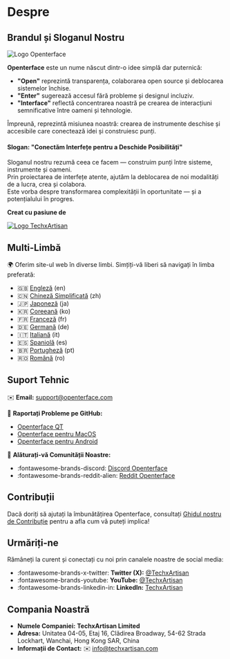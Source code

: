 # Despre

## Brandul și Sloganul Nostru

![Logo Openterface](https://assets.openterface.com/images/openterface.webp)  

**Openterface** este un nume născut dintr-o idee simplă dar puternică:  

- **"Open"** reprezintă transparența, colaborarea open source și deblocarea sistemelor închise.  
- **"Enter"** sugerează accesul fără probleme și designul incluziv.  
- **"Interface"** reflectă concentrarea noastră pe crearea de interacțiuni semnificative între oameni și tehnologie.

Împreună, reprezintă misiunea noastră: crearea de instrumente deschise și accesibile care conectează idei și construiesc punți.

#### Slogan: **"Conectăm Interfețe pentru a Deschide Posibilități"**

Sloganul nostru rezumă ceea ce facem — construim punți între sisteme, instrumente și oameni.  
Prin proiectarea de interfețe atente, ajutăm la deblocarea de noi modalități de a lucra, crea și colabora.  
Este vorba despre transformarea complexității în oportunitate — și a potențialului în progres.

**Creat cu pasiune de**

[![Logo TechxArtisan](https://techxartisan.com/images/techxartisan-company-black.png)](https://techxartisan.com)  

## Multi-Limbă

🌍 Oferim site-ul web în diverse limbi. 
Simțiți-vă liberi să navigați în limba preferată:

- 🇬🇧 [Engleză](https://openterface.com/) (en)
- 🇨🇳 [Chineză Simplificată](https://cn.openterface.com/) (zh)
- 🇯🇵 [Japoneză](https://jp.openterface.com/) (ja)
- 🇰🇷 [Coreeană](https://kr.openterface.com/) (ko)
- 🇫🇷 [Franceză](https://fr.openterface.com/) (fr)
- 🇩🇪 [Germană](https://de.openterface.com/) (de)
- 🇮🇹 [Italiană](https://it.openterface.com/) (it)
- 🇪🇸 [Spaniolă](https://es.openterface.com/) (es)
- 🇧🇷 [Portugheză](https://pt.openterface.com/) (pt)
- 🇷🇴 [Română](https://ro.openterface.com/) (ro)

## Suport Tehnic  
✉️ **Email:** [support@openterface.com](mailto:support@openterface.com)  

📂 **Raportați Probleme pe GitHub:**

- [Openterface QT](https://github.com/TechxArtisanStudio/Openterface_QT/issues)  
- [Openterface pentru MacOS](https://github.com/TechxArtisanStudio/Openterface_MacOS/issues)  
- [Openterface pentru Android](https://github.com/TechxArtisanStudio/Openterface_Android/issues)  

💬 **Alăturați-vă Comunității Noastre:**

- :fontawesome-brands-discord: [Discord Openterface](https://openterface.com/discord)  
- :fontawesome-brands-reddit-alien: [Reddit Openterface](https://openterface.com/reddit)  


## Contribuții
Dacă doriți să ajutați la îmbunătățirea Openterface, consultați [Ghidul nostru de Contribuție](contributing.md) pentru a afla cum vă puteți implica!


## Urmăriți-ne

Rămâneți la curent și conectați cu noi prin canalele noastre de social media:  

- :fontawesome-brands-x-twitter: **Twitter (X):** [@TechxArtisan](https://twitter.com/TechxArtisan)  
- :fontawesome-brands-youtube: **YouTube:** [@TechxArtisan](https://www.youtube.com/@TechxArtisan)  
- :fontawesome-brands-linkedin-in: **LinkedIn:** [TechxArtisan](https://www.linkedin.com/company/techxartisan/)  


## Compania Noastră

- **Numele Companiei:** **TechxArtisan Limited**  
- **Adresa:** Unitatea 04-05, Etaj 16, Clădirea Broadway, 54-62 Strada Lockhart, Wanchai, Hong Kong SAR, China  
- **Informații de Contact:** ✉️ [info@techxartisan.com](mailto:info@techxartisan.com)  